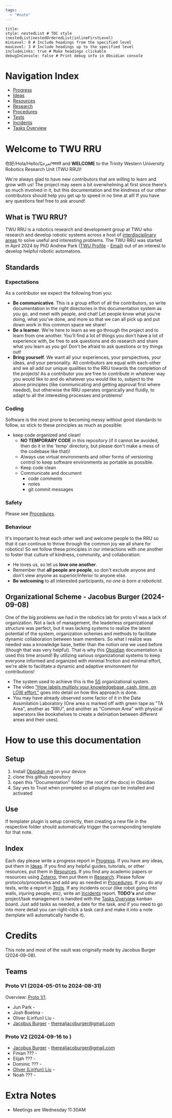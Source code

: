 ```yaml
---
tags:
  - "#note"
---
```


```table-of-contents
title: 
style: nestedList # TOC style (nestedList|nestedOrderedList|inlineFirstLevel)
minLevel: 0 # Include headings from the specified level
maxLevel: 3 # Include headings up to the specified level
includeLinks: true # Make headings clickable
debugInConsole: false # Print debug info in Obsidian console
```

# Navigation Index
- [Progress](Reports/Progress/Progress.md)
- [Ideas](Ideas.md)
- [Resources](Resources/Resources.md)
- [Research](Research/Research.md)
- [Procedures](Procedures.md)
- [Tests](Reports/Tests/Tests.md)
- [Incidents](Reports/Incidents/Incidents.md)
- [Tasks Overview](Project/Tasks%20Overview.md)

# Welcome to TWU RRU
你好/Hola/Hello/مرحبًا/नमस्ते and **WELCOME** to the Trinity Western University Robotics Research Unit (TWU RRU)!

We're always glad to have new contributors that are willing to learn and grow with us! The project may seem a bit overwhelming at first since there's so much involved in it, but this documentation and the kindness of our other contributors should help you get up to speed in no time at all! If you have any questions feel free to ask around!

## What is TWU RRU?
TWU RRU is a robotics research and development group at TWU who research and develop robotic systems across a host of [interdisciplinary areas](https://en.wikipedia.org/wiki/Outline_of_robotics) to solve useful and interesting problems.
The TWU RRU was started in April 2024 by PhD Andrew Park ([TWU Profile](https://www.twu.ca/profile/andrew-park) - [Email](A.Park@twu.ca)) out of an interest to develop helpful robotic automatons.

## Standards
### Expectations
As a contributor we expect the following from you:
- **Be communicative**. This is a group effort of all the contributors, so write documentation in the right directories in this documentation system as you go, and meet with people, and chat! Let people know what you're doing, what you've done, and more so that we can all pick up and put down work in this common space we share!
- **Be a learner**. We're here to learn as we go through the project and to learn from one another. You'll find a lot of things you don't have a lot of experience with, be free to ask questions and do research and share what you learn as you go! Don't be afraid to ask questions or try things out!
- **Bring yourself**. We want all your experiences, your perspectives, your ideas, and your personality. All contributors are equal with each-other and we all add our unique qualities to the RRU towards the completion of the projects!
As a contributor you are free to contribute in whatever way you would like to and do whatever you would like to, subject to the above principles (like communicating and getting approval first where needed), but otherwise the RRU operates organically and fluidly, to adapt to all the interesting processes and problems!

### Coding
Software is the most prone to becoming messy without good standards to follow, so stick to these principles as much as possible:
- keep code organized and clean!
	- **NO TEMPORARY CODE** in this repository (if it cannot be avoided, then do it in the 'temp' directory, but please don't make a mess of the codebase like that)!
	- Always use virtual environments and other forms of versioning control to keep software environments as portable as possible.
	- Keep code clean
	- Communicate and document
		- code comments
		- notes
		- git commit messages

### Safety
Please see [Procedures](Procedures.md).

### Behaviour
It's important to treat each other well and welcome people to the RRU so that it can continue to thrive through the common joy we all share for robotics! So we follow these principles in our interactions with one another to foster that culture of kindness, community, and collaboration:
- He loves us, so let us **love one another**.
- Remember that **all people are people**, so don't exclude anyone and don't view anyone as superior/inferior to anyone else.
- **Be welcoming** to all interested participants, *no one is born a roboticist*.

## Organizational Scheme - Jacobus Burger (2024-09-08)
One of the big problems we had in the robotics lab for proto v1 was a lack of organization. Not a lack of management, the leaderless organizational structure was perfect, but it was lacking systems to realize the latent potential of the system, organization schemes and methods to facilitate dynamic collaboration between team members. So what I realize was needed was a knowledge base, better than the notion one we used before (though that was very helpful).
That is why this [Obsidian](https://obsidian.md) documentation is used this time around! By utilizing various organizational systems to keep everyone informed and organized with minimal friction and minimal effort, we're able to facilitate a dynamic and adaptive environment for contributions!
- The system used to achieve this is the [5S](https://en.wikipedia.org/wiki/5S_(methodology)) organizational system.
- The video ["How labels multiply your knowledgebase, cash, time, on LOW effort."](https://www.youtube.com/watch?v=B1QqAZeEfes) goes into detail on how this approach is done.
- You may have already observed some factor of it in the Data Assimilation Laboratory (One area is marked off with green tape as "TA Area", another as "RRU", and another as "Common Area" with physical seperators like bookshelves to create a deliniation between different areas and their uses).

#  How to use this documentation
## Setup
1. Install [Obsidian.md](https://obsidian.md) on your device
2. clone this github repository
3. open this "Documentation" folder (the root of the docs) in Obsidian
4. Say yes to Trust when prompted so all plugins can be installed and activated

## Use
If templater plugin is setup correctly, then creating a new file in the respective folder should automatically trigger the corresponding template for that note.

## Index
Each day please write a progress report in [Progress](Reports/Progress/Progress.md).
If you have any ideas, put them in [Ideas](Ideas.md).
If you find any helpful guides, tutorials, or other resources, put them in [Resources](Resources/Resources.md).
If you find any academic papers or resources using [Zoterro](https://www.zotero.org/), then put them in [Research](Research/Research.md).
Please follow protocols/procedures and add any as needed in [Procedures](Procedures.md).
If you do any tests, write a report in [Tests](Reports/Tests/Tests.md).
If any incidents occur (like robot going into walls, injuring people, etc), write an [Incidents](Reports/Incidents/Incidents.md) report.
**TODO's** and other project/task management is handled with the [Tasks Overview](Project/Tasks%20Overview.md) kanban board. Just add tasks as needed, a date for the task, and if you need to go into more detail you can right-click a task card and make it into a note (template will automatically handle it).

# Credits
This note and most of the vault was originally made by Jacobus Burger (2024-09-08).
## Teams
### Proto V1 (2024-05-01 to 2024-08-31)
Overview: [Proto V1](Archive/Proto%20V1.md).
- Jun Park - 
- Josh Boelma - 
- Oliver (LinYun) Liu - 
- [Jacobus Burger](People/Jacobus%20Burger.md) - therealjacoburger@gmail.com
### Proto V2 (2024-09-16 to )
- [Jacobus Burger](People/Jacobus%20Burger.md) - therealjacoburger@gmail.com
- Finian ??? -
- Elijah ??? -
- Dominic ??? - 
- [Oliver (LinYun) Liu](People/Oliver%20(LinYun)%20Liu.md) -
- Noah ??? -


# Extra Notes
- Meetings are Wednesday 11:30AM
